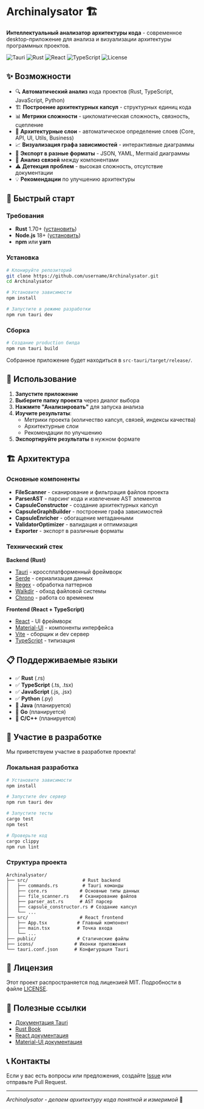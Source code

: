 # Archinalysator 🏗️

**Интеллектуальный анализатор архитектуры кода** - современное desktop-приложение для анализа и визуализации архитектуры программных проектов.

![Tauri](https://img.shields.io/badge/Tauri-1.7-blue?logo=tauri)
![Rust](https://img.shields.io/badge/Rust-1.70+-orange?logo=rust)
![React](https://img.shields.io/badge/React-18+-blue?logo=react)
![TypeScript](https://img.shields.io/badge/TypeScript-5+-blue?logo=typescript)
![License](https://img.shields.io/badge/License-MIT-green)

## ✨ Возможности

- 🔍 **Автоматический анализ** кода проектов (Rust, TypeScript, JavaScript, Python)
- 🏗️ **Построение архитектурных капсул** - структурных единиц кода
- 📊 **Метрики сложности** - цикломатическая сложность, связность, сцепление
- 🎯 **Архитектурные слои** - автоматическое определение слоев (Core, API, UI, Utils, Business)
- 📈 **Визуализация графа зависимостей** - интерактивные диаграммы
- 📄 **Экспорт в разные форматы** - JSON, YAML, Mermaid диаграммы
- 🔗 **Анализ связей** между компонентами
- ⚠️ **Детекция проблем** - высокая сложность, отсутствие документации
- 💡 **Рекомендации** по улучшению архитектуры

## 🚀 Быстрый старт

### Требования

- **Rust** 1.70+ ([установить](https://rustup.rs/))
- **Node.js** 18+ ([установить](https://nodejs.org/))
- **npm** или **yarn**

### Установка

```bash
# Клонируйте репозиторий
git clone https://github.com/username/Archinalysator.git
cd Archinalysator

# Установите зависимости
npm install

# Запустите в режиме разработки
npm run tauri dev
```

### Сборка

```bash
# Создание production билда
npm run tauri build
```

Собранное приложение будет находиться в `src-tauri/target/release/`.

## 🎯 Использование

1. **Запустите приложение**
2. **Выберите папку проекта** через диалог выбора
3. **Нажмите "Анализировать"** для запуска анализа
4. **Изучите результаты**:
   - Метрики проекта (количество капсул, связей, индексы качества)
   - Архитектурные слои
   - Рекомендации по улучшению
5. **Экспортируйте результаты** в нужном формате

## 🏗️ Архитектура

### Основные компоненты

- **FileScanner** - сканирование и фильтрация файлов проекта
- **ParserAST** - парсинг кода и извлечение AST элементов  
- **CapsuleConstructor** - создание архитектурных капсул
- **CapsuleGraphBuilder** - построение графа зависимостей
- **CapsuleEnricher** - обогащение метаданными
- **ValidatorOptimizer** - валидация и оптимизация
- **Exporter** - экспорт в различные форматы

### Технический стек

**Backend (Rust)**
- [Tauri](https://tauri.app/) - кроссплатформенный фреймворк
- [Serde](https://serde.rs/) - сериализация данных
- [Regex](https://docs.rs/regex/) - обработка паттернов
- [Walkdir](https://docs.rs/walkdir/) - обход файловой системы
- [Chrono](https://docs.rs/chrono/) - работа со временем

**Frontend (React + TypeScript)**
- [React](https://reactjs.org/) - UI фреймворк
- [Material-UI](https://mui.com/) - компоненты интерфейса
- [Vite](https://vitejs.dev/) - сборщик и dev сервер
- [TypeScript](https://www.typescriptlang.org/) - типизация

## 📋 Поддерживаемые языки

- ✅ **Rust** (.rs)
- ✅ **TypeScript** (.ts, .tsx)  
- ✅ **JavaScript** (.js, .jsx)
- ✅ **Python** (.py)
- 🔄 **Java** (планируется)
- 🔄 **Go** (планируется)
- 🔄 **C/C++** (планируется)

## 🤝 Участие в разработке

Мы приветствуем участие в разработке проекта!

### Локальная разработка

```bash
# Установите зависимости
npm install

# Запустите dev сервер
npm run tauri dev

# Запустите тесты
cargo test
npm test

# Проверьте код
cargo clippy
npm run lint
```

### Структура проекта

```
Archinalysator/
├── src/                    # Rust backend
│   ├── commands.rs         # Tauri команды
│   ├── core.rs            # Основные типы данных  
│   ├── file_scanner.rs    # Сканирование файлов
│   ├── parser_ast.rs      # AST парсер
│   ├── capsule_constructor.rs # Создание капсул
│   └── ...
├── src/                   # React frontend  
│   ├── App.tsx           # Главный компонент
│   ├── main.tsx          # Точка входа
│   └── ...
├── public/               # Статические файлы
├── icons/               # Иконки приложения
└── tauri.conf.json      # Конфигурация Tauri
```

## 📄 Лицензия

Этот проект распространяется под лицензией MIT. Подробности в файле [LICENSE](LICENSE).

## 🔗 Полезные ссылки

- [Документация Tauri](https://tauri.app/)
- [Rust Book](https://doc.rust-lang.org/book/)
- [React документация](https://reactjs.org/docs/)
- [Material-UI документация](https://mui.com/)

## 📞 Контакты

Если у вас есть вопросы или предложения, создайте [Issue](https://github.com/username/Archinalysator/issues) или отправьте Pull Request.

---

*Archinalysator - делаем архитектуру кода понятной и измеримой* 🚀 